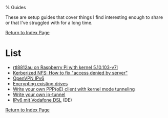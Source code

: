 % Guides

These are setup guides that cover things I find interesting enough to share
or that I've struggled with for a long time.

[Return to Index Page](/cgi-bin/index.lua)

# List
* [rtl8812au on Raspberry Pi with kernel 5.10.103-v7l](/cgi-bin/guide/wifi103.lua)
* [Kerberized NFS: How to fix "access denied by server"](/cgi-bin/guide/krbnfs.lua)
* [OpenVPN IPv6](/cgi-bin/guide/ovpnip6.lua)
* [Encrypting existing drives](/cgi-bin/guide/cryptexisting.lua)
* [Write your own PPP(oE) client with kernel mode tunneling](/cgi-bin/guide/kppp.lua)
* [Write your own ip-tunnel](/cgi-bin/guide/iproute2tun.lua)
* [IPv6 mit Vodafone DSL](/cgi-bin/guide/vf6.lua) (DE)

[Return to Index Page](/cgi-bin/index.lua)
